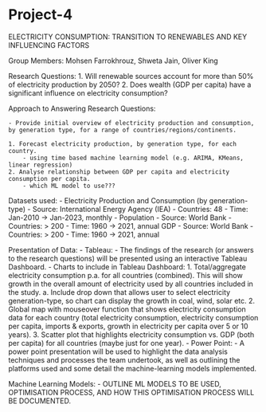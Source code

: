 # Project-4

ELECTRICITY CONSUMPTION: TRANSITION TO RENEWABLES AND KEY INFLUENCING FACTORS

Group Members: Mohsen Farrokhrouz, Shweta Jain, Oliver King

Research Questions:
    1. Will renewable sources account for more than 50% of electricity production by 2050?
    2. Does wealth (GDP per capita) have a significant influence on electricity consumption?

Approach to Answering Research Questions:

    - Provide initial overview of electricity production and consumption, by generation type, for a range of countries/regions/continents.

    1. Forecast electricity production, by generation type, for each country.
        - using time based machine learning model (e.g. ARIMA, KMeans, linear regression)
    2. Analyse relationship between GDP per capita and electricity consumption per capita.
        - which ML model to use???

Datasets used:
    - Electricity Production and Consumption (by generation-type)
        - Source: International Energy Agency (IEA)
        - Countries: 48
        - Time: Jan-2010 -> Jan-2023, monthly
    - Population
        - Source: World Bank
        - Countries: > 200
        - Time: 1960 -> 2021, annual
    GDP
        - Source: World Bank
        - Countries: > 200
        - Time: 1960 -> 2021, annual

Presentation of Data:
    - Tableau:
        - The findings of the research (or answers to the research questions) will be presented using an interactive Tableau Dashboard.
        - Charts to include in Tableau Dashboard:
            1. Total/aggregate electricity consumption p.a. for all countries (combined). This will show growth in the overall amount of electricity used by all countries included in the study.
                a. Include drop down that allows user to select electricity generation-type, so chart can display the growth in coal, wind, solar etc.
            2. Global map with mouseover function that shows electricity consumption data for each country (total electricity consumption, electricity consumption per capita, imports & exports, growth in electricity per capita over 5 or 10 years).
            3. Scatter plot that highlights electricity consumption vs. GDP (both per capita) for all countries (maybe just for one year).
    - Power Point:
        - A power point presentation will be used to highlight the data analysis techniques and processes the team undertook, as well as outlining the platforms used and some detail the machine-learning models implemented.

Machine Learning Models:
    - OUTLINE ML MODELS TO BE USED, OPTIMISATION PROCESS, AND HOW THIS OPTIMISATION PROCESS WILL BE DOCUMENTED.